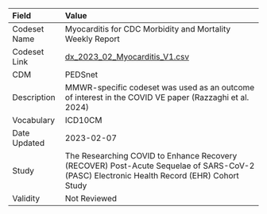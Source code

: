 |Field        |Value                                                                                                                                    |
|:------------|:----------------------------------------------------------------------------------------------------------------------------------------|
|Codeset Name |Myocarditis for CDC Morbidity and Mortality Weekly Report                                                                                |
|Codeset Link |[dx_2023_02_Myocarditis_V1.csv](https://github.com/PEDSnet/Variable-Dictionary/blob/main/conditions/dx_2023_02_Myocarditis_V1.csv.csv)   |
|CDM          |PEDSnet                                                                                                                                  |
|Description  |MMWR-specific codeset was used as an outcome of interest in the COVID VE paper (Razzaghi et al. 2024)                                    |
|Vocabulary   |ICD10CM                                                                                                                                  |
|Date Updated |2023-02-07                                                                                                                               |
|Study        |The Researching COVID to Enhance Recovery (RECOVER) Post-Acute Sequelae of SARS-CoV-2 (PASC) Electronic Health Record (EHR) Cohort Study |
|Validity     |Not Reviewed                                                                                                                             |
